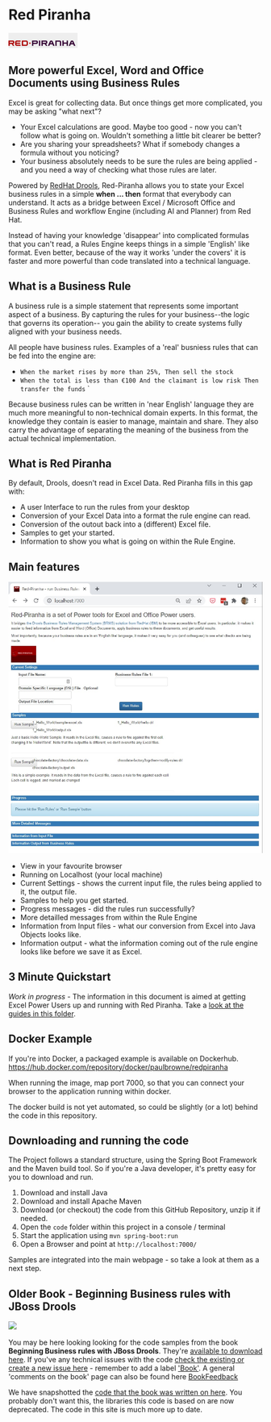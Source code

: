 # Red Piranha

![Red Piranha Logo](/site/images/top/02.gif)

## More powerful Excel, Word and Office Documents using Business Rules

Excel is great for collecting data. But once things get more complicated, you may be asking "what next"?

* Your Excel calculations are good. Maybe too good - now you can't follow what is going on. Wouldn't something a little bit clearer be better?
* Are you sharing your spreadsheets? What if somebody changes a formula without you noticing?
* Your business absolutely needs to be sure the rules are being applied - and you need a way of checking what those rules are later.

Powered by [RedHat Drools](http://www.jboss.org/drools), Red-Piranha allows you to state your Excel business rules in a simple **when ... then** format that everybody can understand.  It acts as a bridge between Excel / Microsoft Office and Business Rules and workflow Engine (including AI and Planner) from Red Hat.

Instead of having your knowledge 'disappear' into complicated formulas that you can't read, a Rules Engine keeps things in a simple 'English' like format. Even better, because of the way it works 'under the covers' it is faster and more powerful than code translated into a technical language.

## What is a Business Rule

A business rule is a simple statement that represents some important aspect of a business. By capturing the rules for your business--the logic that governs its operation-- you gain the ability to create systems fully aligned with your business needs.

All people have business rules. Examples of a 'real' busniess rules that can be fed into the engine are:

* `When the market rises by more than 25%, Then sell the stock`
* `When the total is less than €100 And the claimant is low risk Then transfer the funds` `

Because business rules can be written in 'near English' language they are much more meaningful to non-technical domain experts. In this format, the knowledge they contain is easier to manage, maintain and share. They also carry the advantage of separating the meaning of the business from the actual technical implementation.

## What is Red Piranha

By default, Drools,  doesn't read in Excel Data. Red Piranha fills in this gap with:

* A user Interface to run the rules from your desktop
* Conversion of your Excel Data into a format the rule engine can read.
* Conversion of the outout back into a (different) Excel file.
* Samples to get your started.
* Information to show you what is going on within the Rule Engine.

## Main features 


![Red Piranha Screenshot](/doc/images/main-screenshot.jpg)

* View in your favourite browser
* Running on Localhost (your local machine)
* Current Settings - shows the current input file, the rules being applied to it, the output file.
* Samples to help you get started.
* Progress messages - did the rules run successfully?
* More detailled messages from within the Rule Engine
* Information from Input files - what our conversion from Excel into Java Objects looks like.
* Information output - what the information coming out of the rule engine looks like before we save it as Excel.

## 3 Minute Quickstart

_Work in progress_ - 
The information in this document is aimed at getting Excel Power Users up and running with Red Piranha. Take a 
[look at the guides in this folder](doc).

## Docker Example
If you're into Docker, a packaged example is available on Dockerhub.
https://hub.docker.com/repository/docker/paulbrowne/redpiranha

When running the image, map port 7000, so that you can connect your browser to the application running within docker.

The docker  build is not yet automated, so could be slightly (or a lot) behind the code in this repository.

## Downloading and running the code

The Project follows a standard structure, using the Spring Boot Framework and the Maven build tool. So if you're a Java developer, it's pretty easy for you to download and run.

1. Download and install Java
1. Download and install Apache Maven
1. Download (or checkout) the code from this GitHub Repository, unzip it if needed.
1. Open the `code` folder within this project in a console / terminal
1. Start the application using  `mvn spring-boot:run`
1. Open a Browser and point at `http://localhost:7000/`

Samples are integrated into the main webpage - so take a look at them as a next step.

## Older Book - Beginning Business rules with JBoss Drools

[![](http://rcm-images.amazon.com/images/I/511yB7Fl-SL._SL110_.jpg)](http://www.amazon.co.uk/dp/1847196063?tag=firstparnet-21&camp=1406&creative=6394&linkCode=as1&creativeASIN=1847196063&adid=0559JR8EAMSMXZ5S3ZWC&)

You may be here looking looking for the code samples from the book **Beginning Business rules with JBoss Drools**. They're [available to download here](http://code.google.com/p/red-piranha/downloads/list?can=2&q=label%3Adroolsbook&colspec=Filename+Summary+Uploaded+ReleaseDate+Size+DownloadCount). If you've any technical issues with the code [check the existing or create a new issue here](http://code.google.com/p/red-piranha/issues/list?can=1&q=&colspec=ID+Type+Status+Priority+Milestone+Owner+Summary&cells=tiles) - remember to add a label ['Book'](http://code.google.com/p/red-piranha/issues/list?can=2&q=book&colspec=ID+Type+Status+Priority+Milestone+Owner+Labels+Summary&x=priority&y=owner&cells=tiles). A general 'comments on the book' page can also be found here [BookFeedback](BookFeedback.md)

We have snapshotted the [code that the book was written on here](https://github.com/paulbrowne-irl/red-piranha/tree/v0.9). You probably don't want this, the libraries this code is based on are now deprecated. The code in this site is much more up to date.


